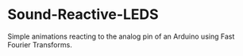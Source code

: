 # Sound-Reactive-LEDS
Simple animations reacting to the analog pin of an Arduino using Fast Fourier Transforms.

